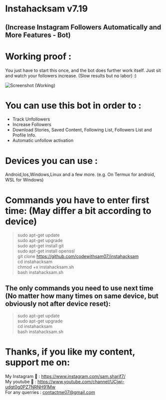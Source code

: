 # **Instahacksam v7.19**
## (Increase Instagram Followers Automatically and More Features - Bot)
# Working proof :
You just have to start this once, and the bot does further work itself. Just sit and watch your followers increase. (Slow results but no labor)
:)  
  
  
![Screenshot (Working)](https://user-images.githubusercontent.com/89188162/130199886-c98e4de0-8e12-4890-8025-e7fd98ef451c.png)  

# You can use this bot in order to :

- Track Unfollowers
- Increase Followers
- Download Stories, Saved Content, Following List, Followers List and Profile Info.
- Automatic unfollow activation

# Devices you can use :
Android,Ios,Windows,Linux and a few more. (e.g. On Termux for android, WSL for Windows)  

# Commands you have to enter first time: (May differ a bit according to device)
>sudo apt-get update  
>sudo apt-get upgrade  
>sudo apt-get install git  
>sudo apt-get install openssl  
>git clone https://github.com/codewithsam07/instahacksam  
>cd instahacksam  
>chmod +x instahacksam.sh  
>bash instahacksam.sh  
## The only commands you need to use next time (No matter how many times on same device, but obviously not after device reset):
>sudo apt-get update  
>sudo apt-get upgrade  
>cd instahacksam  
>bash instahacksam.sh  

# Thanks, if you like my content, support me on:

My Instagram :revolving_hearts: : https://www.instagram.com/sam.sharif7/  
My youtube :revolving_hearts:   : https://www.youtube.com/channel/UCjwi-udgt0g0PZ7NRNH91Mw  
For any querries : contactme07@gmail.com
